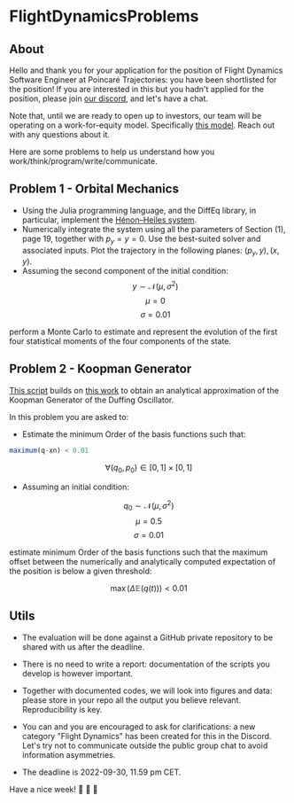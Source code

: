 # FlightDynamicsProblems

## About 

Hello and thank you for your application for the position of Flight Dynamics Software Engineer at Poincaré Trajectories: you have been shortlisted for the position! If you are interested in this but you hadn't applied for the position, please join [our discord](https://discord.gg/aHBYj9tb), and let's have a chat.

Note that, until we are ready to open up to investors, our team will be operating on a work-for-equity model. Specifically [this model](https://slicingpie.com/learn-slicing-pie-model/). Reach out with any questions about it.

Here are some problems to help us understand how you work/think/program/write/communicate.


## Problem 1 - Orbital Mechanics

- Using the Julia programming language, and the DiffEq library, in particular, implement the [Hénon–Heiles system](https://arxiv.org/pdf/2206.04467.pdf).
- Numerically integrate the system using all the parameters of Section (1), page 19, together with $p_y = y = 0$. Use the best-suited solver and associated inputs. Plot the trajectory in the following planes: $(p_y, y), (x, y)$.
- Assuming the second component of the initial condition:
$$y \sim \mathcal{N}(\mu,\,\sigma^{2}) $$
$$\mu = 0 $$
$$\sigma = 0.01 $$

perform a Monte Carlo to estimate and represent the evolution of the first four statistical moments of the four components of the state. 

## Problem 2 - Koopman Generator

[This script](https://github.com/PoincareTrajectories/KoopmanGenerator.jl/blob/main/src/kk/linearies_.jl) builds on [this work](https://arxiv.org/abs/2111.07485v1) to obtain an analytical approximation of the Koopman Generator of the Duffing Oscillator.

In this problem you are asked to:

- Estimate the minimum Order of the basis functions such that: 
```julia
maximum(q-xn) < 0.01
```
$$
\forall	(q_0, p_0) \in [0, 1] \times [0, 1]
$$

- Assuming an initial condition:

$$q_0 \sim \mathcal{N}(\mu,\,\sigma^{2}) $$
$$\mu = 0.5 $$
$$\sigma = 0.01 $$

estimate minimum Order of the basis functions such that the maximum offset between the numerically and analytically computed expectation of the position is below a given threshold:

$$
\max (\Delta \mathbb{E}(q(t))) < 0.01
$$

## Utils

- The evaluation will be done against a GitHub private repository to be shared with us after the deadline.

- There is no need to write a report: documentation of the scripts you develop is however important.

- Together with documented codes, we will look into figures and data: please store in your repo all the output you believe relevant. Reproducibility is key.

- You can and you are encouraged to ask for clarifications: a new category "Flight Dynamics" has been created for this in the Discord. Let's try not to communicate outside the public group chat to avoid information asymmetries.

- The deadline is 2022-09-30, 11.59 pm CET. 

Have a nice week! :rocket: :rocket: :rocket:
